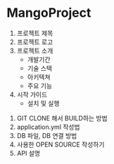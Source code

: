 # MangoProject

1. 프로젝트 제목
2. 프로젝트 로고
3. 프로젝트 소개
   - 개발기간
   - 기술 스택
   - 아키텍쳐
   - 주요 기능
4. 시작 가이드
   - 설치 및 실행
  1) GIT CLONE 해서 BUILD하는 방법
  2) application.yml 작성법
  3) DB 파일, DB 연결 방법
  4) 사용한 OPEN SOURCE 작성하기
  5) API 설명



